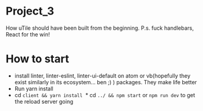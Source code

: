 # Project_3
How uTile should have been built from the beginning. P.s. fuck handlebars, React for the win!

# How to start
  * install linter, linter-eslint, linter-ui-default on atom or vb(hopefully they exist similarly in its ecosystem... ben ;) )     packages. They make life better
  * Run yarn install
  * cd `client && yarn install`
  * cd `../ && npm start` or `npm run dev` to get the reload server going
